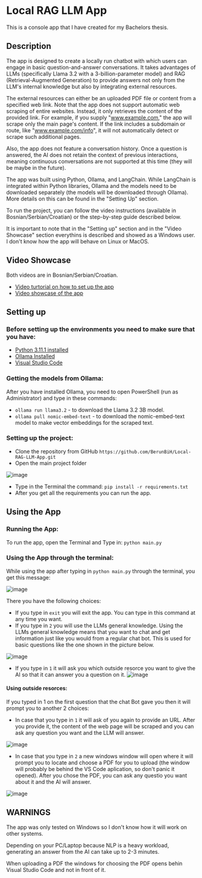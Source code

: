 # Local RAG LLM App

This is a console app that I have created for my Bachelors thesis. 

## Description

The app is designed to create a locally run chatbot with which users can engage in basic question-and-answer conversations. It takes advantages of LLMs (specifically Llama 3.2 with a 3-billion-parameter model) and RAG (Retrieval-Augmented Generation) to provide answers not only from the LLM's internal knowledge but also by integrating external resources.

The external resources can either be an uploaded PDF file or content from a specified web link. Note that the app does not support automatic web scraping of entire websites. Instead, it only retrieves the content of the provided link. For example, if you supply "www.example.com," the app will scrape only the main page's content. If the link includes a subdomain or route, like "www.example.com/info", it will not automatically detect or scrape such additional pages.

Also, the app does not feature a conversation history. Once a question is answered, the AI does not retain the context of previous interactions, meaning continuous conversations are not supported at this time (they will be maybe in the future).

The app was built using Python, Ollama, and LangChain. While LangChain is integrated within Python libraries, Ollama and the models need to be downloaded separately (the models will be downloaded through Ollama). More details on this can be found in the "Setting Up" section.

To run the project, you can follow the video instructions (available in Bosnian/Serbian/Croatian) or the step-by-step guide described below.

It is important to note that in the "Setting up" section and in the "Video Showcase" section everythins is described and showed as a Windows user. I don't know how the app will behave on Linux or MacOS.

## Video Showcase

Both videos are in Bosnian/Serbian/Croatian. 
- [Video turtorial on how to set up the app](https://youtu.be/sanlywvKafA)
- [Video showcase of the app]([https://youtu.be/sanlywvKafA](https://youtu.be/Uxz15_lzDFs))

## Setting up

### Before setting up the environments you need to make sure that you have:
- [Python 3.11.1 installed](https://www.python.org/downloads/release/python-3111/)
- [Ollama Installed](https://ollama.com/download)
- [Visual Studio Code](https://code.visualstudio.com/download)

### Getting the models from Ollama:

After you have installed Ollama, you need to open PowerShell (run as Administrator) and type in these commands:
- `ollama run llama3.2` - to download the Llama 3.2 3B model.
- `ollama pull nomic-embed-text` - to download the nomic-embed-text model to make vector embeddings for the scraped text.

### Setting up the project:
- Clone the repository from GitHub `https://github.com/BerunBiH/Local-RAG-LLM-App.git`
- Open the main project folder
  
![image](https://github.com/user-attachments/assets/0d7f2be2-70c6-46ad-987e-207094c6bc3a)

- Type in the Terminal the command: `pip install -r requirements.txt`
- After you get all the requirements you can run the app.


## Using the App

### Running the App:

To run the app, open the Terminal and Type in: `python main.py`

### Using the App through the terminal:

While using the app after typing in `python main.py` through the terminal, you get this message: 

![image](https://github.com/user-attachments/assets/cac7cc1f-502e-4b72-b773-8a736975ff6f)

There you have the following choices:
- If you type in `exit` you will exit the app. You can type in this command at any time you want.
- If you type in `2` you will use the LLMs general knowledge. Using the LLMs general knowledge means that you want to chat and get information just like you would from a regular chat bot. This is used for basic questions like the one shown in the picture below.

![image](https://github.com/user-attachments/assets/ea232250-7531-4856-97cb-da6ff8ac3243)

- If you type in `1` it will ask you which outside resorce you want to give the AI so that it can answer you a question on it.
![image](https://github.com/user-attachments/assets/29d45438-ed47-4686-8b5b-45bce70c6d05)

#### Using outside resorces:

If you typed in 1 on the first question that the chat Bot gave you then it will prompt you to another 2 choices:
- In case that you type in `1` it will ask of you again to provide an URL. After you provide it, the content of the web page will be scraped and you can ask any question you want and the LLM will answer.

![image](https://github.com/user-attachments/assets/1f3543d5-0f2c-4aac-945b-d58cc4d973fb)
  
- In case that you type in `2` a new windows window will open where it will prompt you to locate and choose a PDF for you to upload (the window will probably be behind the VS Code aplication, so don't panic it opened). After you chose the PDF, you can ask any questio you want about it and the AI will answer.

![image](https://github.com/user-attachments/assets/aff42ba5-f5a8-4043-98e1-ab1a647b7b73)

## WARNINGS

The app was only tested on Windows so I don't know how it will work on other systems.

Depending on your PC/Laptop because NLP is a heavy workload, generating an answer from the AI can take up to 2-3 minutes.

When uploading a PDF the windows for choosing the PDF opens behin Visual Studio Code and not in front of it.

